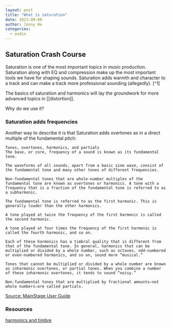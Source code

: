 ```yaml
---
layout: post
title: "What is saturation"
date: 2023-09-08
author: Jonny He
categories: 
  - audio
---
```


## Saturation Crash Course

Saturation is one of the most important topics in music production. Saturation along with EQ and compression make up the most important tools we have for shaping sounds. Saturation adds warmth and character to a track and can make a track more professional sounding (allegedly). [^1]

The basics of saturation and harmonics will lay the groundwork for more advanced topics in [[distortion]].

Why do we use it?

### Saturation adds frequencies

Another way to describe it is that Saturation adds overtones as in a direct multiple of the fundamental pitch:

    Tones, overtones, harmonics, and partials
    The base, or core, frequency of a sound is known as its fundamental tone.

    The waveforms of all sounds, apart from a basic sine wave, consist of the fundamental tone and many other tones of different frequencies.

    Non-fundamental tones that are whole-number multiples of the fundamental tone are known as overtones or harmonics. A tone with a frequency that is a fraction of the fundamental tone is referred to as a subharmonic.

    The fundamental tone is referred to as the first harmonic. This is generally louder than the other harmonics.

    A tone played at twice the frequency of the first harmonic is called the second harmonic.

    A tone played at four times the frequency of the first harmonic is called the fourth harmonic, and so on.

    Each of these harmonics has a timbral quality that is different from that of the fundamental tone. In general, harmonics that can be multiplied or divided by a whole number, such as octaves, odd-numbered or even-numbered harmonics, and so on, sound more “musical.”

    Tones that cannot be multiplied or divided by a whole number are known as inharmonic overtones, or partial tones. When you combine a number of these inharmonic overtones, it tends to sound “noisy.”

    Non-fundamental tones that are multiplied by fractional amounts—not whole numbers—are called partials.

[Source: MainStage User Guide](https://support.apple.com/guide/mainstage/tones-overtones-harmonics-and-partials-lgsife4183a5/mac#:~:text=Non%2Dfundamental%20tones%20that%20are,to%20as%20the%20first%20harmonic.)

### Resources

[harmonics and timbre](https://musictech.com/tutorials/10mm-no212-harmonics-timbre-recording/)
